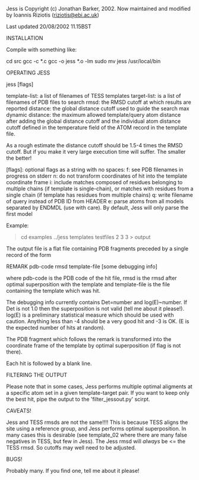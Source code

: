 Jess is Copyright (c) Jonathan Barker, 2002.
Now maintained and modified by Ioannis Riziotis (riziotis@ebi.ac.uk)

Last updated 20/08/2002 11.15BST

INSTALLATION

Compile with something like:

  cd src
  gcc -c *.c
  gcc -o jess *.o -lm 
  sudo mv jess /usr/local/bin

OPERATING JESS

jess <template-list> <target-list> <rmsd> <distance> <max dynamic distance> [flags] 

template-list: a list of filenames of TESS templates
target-list: is a list of filenames of PDB files to search
rmsd: the RMSD cutoff at which results are reported
distance: the global distance cutoff used to guide the search
max dynamic distance: the maximum allowed template/query atom distance 
		      after adding the global distance cutoff and the 
		      individual atom distance cutoff defined in the
		      temperature field of the ATOM record in the template
		      file.

As a rough estimate the distance cutoff should be 1.5-4 times
the RMSD cutoff. But if you make it very large execution 
time will suffer. The smaller the better!

[flags]: optional flags as a string with no spaces:
         f: see PDB filenames in progress on stderr
         n: do not transform coordinates of hit into
            the template coordinate frame
         i: include matches composed of residues belonging to
            multiple chains (if template is single-chain), or
            matches with residues from a single chain
            (if template has residues from multiple chains)
         q: write filename of query instead of PDB ID from HEADER
         e: parse atoms from all models separated by ENDMDL (use with
             care). By default, Jess will only parse the first model

Example:

> cd examples
> ../jess templates testfiles 2 3 3 > output

The output file is a flat file containing PDB fragments 
preceded by a single record of the form

REMARK pdb-code rmsd template-file [some debugging info]

where pdb-code is the PDB code of the hit file, rmsd is 
the rmsd after optimal superposition with the template and
template-file is the file containing the template which 
was hit.

The debugging info currently contains Det=number and
log(E)~number. If Det is not 1.0 then the superposition
is not valid (tell me about it please!). log(E) is a
preliminary statistical measure which should be used
with caution. Anything less than -4 should be a very
good hit and -3 is OK. (E is the expected number of hits
at random).

The PDB fragment which follows the remark is transformed 
into the coordinate frame of the template by optimal
superposition (if <n> flag is not there).

Each hit is followed by a blank line.

FILTERING THE OUTPUT

Please note that in some cases, Jess performs multiple 
optimal aligments at a specific atom set in a given 
template-target pair. If you want to keep only the best hit,
pipe the output to the 'filter_jessout.py' scirpt.

CAVEATS!

Jess and TESS rmsds are not the same!!!! This is because 
TESS aligns the site using a reference group, and Jess 
performs optimal superposition. In many cases this is 
desirable (see template_02 where there are many false
negatives in TESS, but few in Jess). The Jess rmsd will
*always* be <= the TESS rmsd. So cutoffs may well need
to be adjusted.

BUGS!

Probably many. If you find one, tell me about it please!

